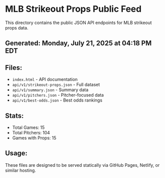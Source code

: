 # MLB Strikeout Props Public Feed

This directory contains the public JSON API endpoints for MLB strikeout props data.

## Generated: Monday, July 21, 2025 at 04:18 PM EDT

## Files:
- `index.html` - API documentation
- `api/v1/strikeout-props.json` - Full dataset
- `api/v1/summary.json` - Summary data
- `api/v1/pitchers.json` - Pitcher-focused data  
- `api/v1/best-odds.json` - Best odds rankings

## Stats:
- Total Games: 15
- Total Pitchers: 104
- Games with Props: 15

## Usage:
These files are designed to be served statically via GitHub Pages, Netlify, or similar hosting.
